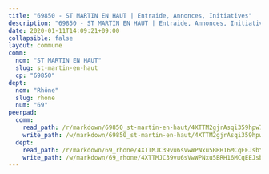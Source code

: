```yaml
---
title: "69850 - ST MARTIN EN HAUT | Entraide, Annonces, Initiatives"
description: "69850 - ST MARTIN EN HAUT | Entraide, Annonces, Initiatives"
date: 2020-01-11T14:09:21+09:00
collapsible: false
layout: commune
comm:
  nom: "ST MARTIN EN HAUT"
  slug: st-martin-en-haut
  cp: "69850"
dept:
  nom: "Rhône"
  slug: rhone
  num: "69"
peerpad:
  comm:
    read_path: /r/markdown/69850_st-martin-en-haut/4XTTM2gjrAsqi359hpw7WAiuHeBZRXrFtuhfDmyuSu2uCqiXC
    write_path: /w/markdown/69850_st-martin-en-haut/4XTTM2gjrAsqi359hpw7WAiuHeBZRXrFtuhfDmyuSu2uCqiXC-K3TgTsaHdH2RBje1Eqfcix4z9poheR6ANLUfpa6qqkftFgHVHXi8qes1LtgN7Axt138wkpgP9z5Q97E8LJpEqYGvfYofQcg7i1DfBfoaf8BhB3oPriN2N3cVHgXyYEjL8ZvEkUW6
  dept:
    read_path: /r/markdown/69_rhone/4XTTMJC39vu6sVwWPNxu5BRH16MCqEEJsbYu4RNyAxnNmNtVW
    write_path: /w/markdown/69_rhone/4XTTMJC39vu6sVwWPNxu5BRH16MCqEEJsbYu4RNyAxnNmNtVW-K3TgUzVUEXrXvc8NoaD9JfiBpc5MBFP7KZFqLEsm11xqJDEwSVMy7UACp2eYMzek3K6y2WLoyzq5xdKMZeizKNpfHbUBgJcoYSqfidBaPx8RcTCPmdCXhdgeLZLEYHVco5fHD6Pz
---
```


